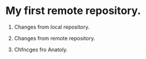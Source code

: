 # My first remote repository.

1. Changes from local repository.

2. Changes from remote repository.

3. Chfncges fro Anatoly. 
